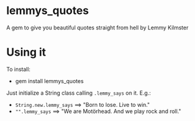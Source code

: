 # lemmys_quotes
A gem to give you beautiful quotes straight from hell by Lemmy Kilmster

# Using it

To install:
* gem install lemmys_quotes

Just initialize a String class calling `.lemmy_says` on it. E.g.:
* `String.new.lemmy_says` ==> "Born to lose. Live to win."
* `"".lemmy_says` ==> "We are Motörhead. And we play rock and roll."
